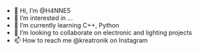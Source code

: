 - 👋 Hi, I’m @H4NNE5
- 👀 I’m interested in ...
- 🌱 I’m currently learning C++, Python
- 💞️ I’m looking to collaborate on electronic and lighting projects
- 📫 How to reach me @kreatronik on Instagram

<!---
H4NNE5/H4NNE5 is a ✨ special ✨ repository because its `README.md` (this file) appears on your GitHub profile.
You can click the Preview link to take a look at your changes.
--->
